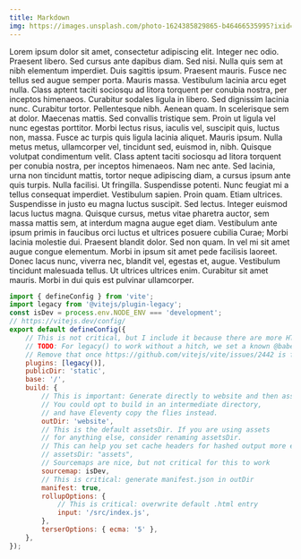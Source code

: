 ```yaml
---
title: Markdown
img: https://images.unsplash.com/photo-1624385829865-b46466535995?ixid=MnwxMjA3fDB8MHxwaG90by1wYWdlfHx8fGVufDB8fHx8&ixlib=rb-1.2.1&auto=format&fit=crop&w=810&q=80
---
```


Lorem ipsum dolor sit amet, consectetur adipiscing elit. Integer nec odio. Praesent libero. Sed cursus ante dapibus diam. Sed nisi. Nulla quis sem at nibh elementum imperdiet. Duis sagittis ipsum. Praesent mauris. Fusce nec tellus sed augue semper porta. Mauris massa. Vestibulum lacinia arcu eget nulla. Class aptent taciti sociosqu ad litora torquent per conubia nostra, per inceptos himenaeos. Curabitur sodales ligula in libero. Sed dignissim lacinia nunc. Curabitur tortor. Pellentesque nibh. Aenean quam. In scelerisque sem at dolor. Maecenas mattis. Sed convallis tristique sem. Proin ut ligula vel nunc egestas porttitor. Morbi lectus risus, iaculis vel, suscipit quis, luctus non, massa. Fusce ac turpis quis ligula lacinia aliquet. Mauris ipsum. Nulla metus metus, ullamcorper vel, tincidunt sed, euismod in, nibh. Quisque volutpat condimentum velit. Class aptent taciti sociosqu ad litora torquent per conubia nostra, per inceptos himenaeos. Nam nec ante. Sed lacinia, urna non tincidunt mattis, tortor neque adipiscing diam, a cursus ipsum ante quis turpis. Nulla facilisi. Ut fringilla. Suspendisse potenti. Nunc feugiat mi a tellus consequat imperdiet. Vestibulum sapien. Proin quam. Etiam ultrices. Suspendisse in justo eu magna luctus suscipit. Sed lectus. Integer euismod lacus luctus magna. Quisque cursus, metus vitae pharetra auctor, sem massa mattis sem, at interdum magna augue eget diam. Vestibulum ante ipsum primis in faucibus orci luctus et ultrices posuere cubilia Curae; Morbi lacinia molestie dui. Praesent blandit dolor. Sed non quam. In vel mi sit amet augue congue elementum. Morbi in ipsum sit amet pede facilisis laoreet. Donec lacus nunc, viverra nec, blandit vel, egestas et, augue. Vestibulum tincidunt malesuada tellus. Ut ultrices ultrices enim. Curabitur sit amet mauris. Morbi in dui quis est pulvinar ullamcorper.

```js
import { defineConfig } from 'vite';
import legacy from '@vitejs/plugin-legacy';
const isDev = process.env.NODE_ENV === 'development';
// https://vitejs.dev/config/
export default defineConfig({
    // This is not critical, but I include it because there are more HTML transforms via plugins, that templates must handle
    // TODO: For legacy() to work without a hitch, we set a known @babel/standalone version in package.json
    // Remove that once https://github.com/vitejs/vite/issues/2442 is fixed
    plugins: [legacy()],
    publicDir: 'static',
    base: '/',
    build: {
        // This is important: Generate directly to website and then assetsDir.
        // You could opt to build in an intermediate directory,
        // and have Eleventy copy the flies instead.
        outDir: 'website',
        // This is the default assetsDir. If you are using assets
        // for anything else, consider renaming assetsDir.
        // This can help you set cache headers for hashed output more easily.
        // assetsDir: "assets",
        // Sourcemaps are nice, but not critical for this to work
        sourcemap: isDev,
        // This is critical: generate manifest.json in outDir
        manifest: true,
        rollupOptions: {
            // This is critical: overwrite default .html entry
            input: '/src/index.js',
        },
        terserOptions: { ecma: '5' },
    },
});
```
